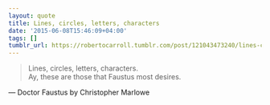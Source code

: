 ```yaml
---
layout: quote
title: Lines, circles, letters, characters
date: '2015-06-08T15:46:09+04:00'
tags: []
tumblr_url: https://robertocarroll.tumblr.com/post/121043473240/lines-circles-letters-characters-ay-these
---
```

<blockquote>Lines, circles, letters, characters.<br/>
Ay, these are those that Faustus most desires.</blockquote>

&#8212; Doctor Faustus by Christopher Marlowe
